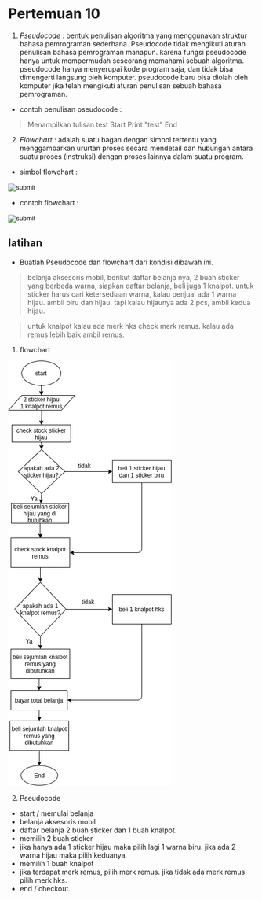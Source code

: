 # Pertemuan 10

1. _Pseudocode_ : bentuk penulisan algoritma yang menggunakan struktur bahasa pemrograman sederhana. Pseudocode tidak mengikuti aturan penulisan bahasa pemrograman manapun. karena fungsi pseudocode hanya untuk mempermudah seseorang memahami sebuah algoritma. pseudocode hanya menyerupai kode program saja, dan tidak bisa dimengerti langsung oleh komputer. pseudocode baru bisa diolah oleh komputer jika telah mengikuti aturan penulisan sebuah bahasa pemrograman.

- contoh penulisan pseudocode :

> Menampilkan tulisan test
> Start
>   Print "test"
> End

2. _Flowchart_ : adalah suatu bagan dengan simbol tertentu yang menggambarkan ururtan proses secara mendetail dan hubungan antara suatu proses (instruksi) dengan proses lainnya dalam suatu program.

- simbol flowchart :

<input type="image" src="img/Simbol-Flowchart-1002x1024.jpg" alt="submit" > </input>

- contoh flowchart :

<input type="image" src="System-Flowchart-2.jpg" alt="submit" > </input>

## latihan

- Buatlah Pseudocode dan flowchart dari kondisi dibawah ini.

> belanja aksesoris mobil, berikut daftar belanja nya, 2 buah sticker yang berbeda warna, siapkan daftar belanja, beli juga 1 knalpot. untuk sticker harus cari ketersediaan warna, kalau penjual ada 1 warna hijau. ambil biru dan hijau. tapi kalau hijaunya ada 2 pcs, ambil kedua hijau.

> untuk knalpot kalau ada merk hks check merk remus.
kalau ada remus lebih baik ambil remus.

1. flowchart

![Pic1](img/Pertemuan10.jpg)

2. Pseudocode

- start / memulai belanja
- belanja aksesoris mobil
- daftar belanja 2 buah sticker dan 1 buah knalpot.
- memilih 2 buah sticker
- jika hanya ada 1 sticker hijau maka pilih lagi 1 warna biru. jika ada 2 warna hijau maka pilih keduanya.
- memilih 1 buah knalpot
- jika terdapat merk remus, pilih merk remus. jika tidak ada merk remus pilih merk hks.
- end / checkout.


